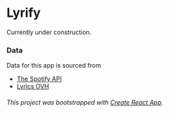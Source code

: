 # Lyrify

Currently under construction. 


### Data 
Data for this app is sourced from
* [The Spotify API](https://developer.spotify.com/documentation)
* [Lyrics OVH](https://lyricsovh.docs.apiary.io/)






###### *This project was bootstrapped with [Create React App](https://github.com/facebook/create-react-app).*
